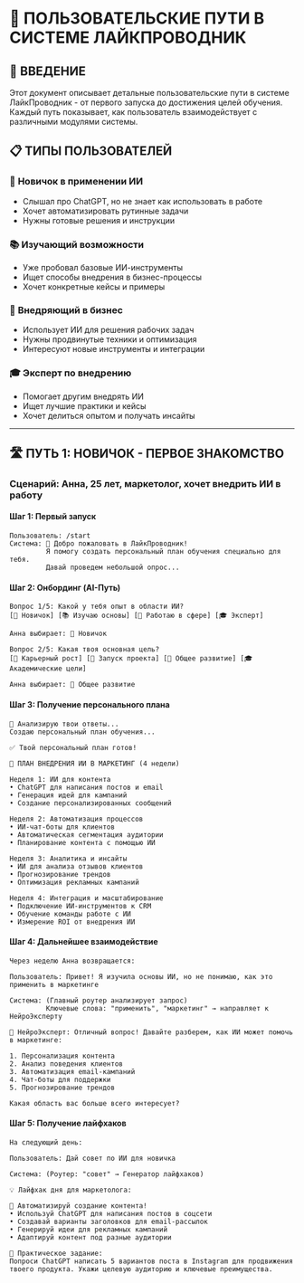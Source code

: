 # 🚀 ПОЛЬЗОВАТЕЛЬСКИЕ ПУТИ В СИСТЕМЕ ЛАЙКПРОВОДНИК

## 🎯 **ВВЕДЕНИЕ**

Этот документ описывает детальные пользовательские пути в системе ЛайкПроводник - от первого запуска до достижения целей обучения. Каждый путь показывает, как пользователь взаимодействует с различными модулями системы.

## 📋 **ТИПЫ ПОЛЬЗОВАТЕЛЕЙ**

### 👶 **Новичок в применении ИИ**
- Слышал про ChatGPT, но не знает как использовать в работе
- Хочет автоматизировать рутинные задачи
- Нужны готовые решения и инструкции

### 📚 **Изучающий возможности**
- Уже пробовал базовые ИИ-инструменты
- Ищет способы внедрения в бизнес-процессы
- Хочет конкретные кейсы и примеры

### 💼 **Внедряющий в бизнес**
- Использует ИИ для решения рабочих задач
- Нужны продвинутые техники и оптимизация
- Интересуют новые инструменты и интеграции

### 🎓 **Эксперт по внедрению**
- Помогает другим внедрять ИИ
- Ищет лучшие практики и кейсы
- Хочет делиться опытом и получать инсайты

---

## 🛣️ **ПУТЬ 1: НОВИЧОК - ПЕРВОЕ ЗНАКОМСТВО**

### **Сценарий:** Анна, 25 лет, маркетолог, хочет внедрить ИИ в работу

#### **Шаг 1: Первый запуск**
```
Пользователь: /start
Система: 🎯 Добро пожаловать в ЛайкПроводник!
         Я помогу создать персональный план обучения специально для тебя.
         Давай проведем небольшой опрос...
```

#### **Шаг 2: Онбординг (AI-Путь)**
```
Вопрос 1/5: Какой у тебя опыт в области ИИ?
[🔰 Новичок] [📚 Изучаю основы] [💼 Работаю в сфере] [🎓 Эксперт]

Анна выбирает: 🔰 Новичок

Вопрос 2/5: Какая твоя основная цель?
[💼 Карьерный рост] [🚀 Запуск проекта] [🧠 Общее развитие] [🎓 Академические цели]

Анна выбирает: 🧠 Общее развитие
```

#### **Шаг 3: Получение персонального плана**
```
🔄 Анализирую твои ответы...
Создаю персональный план обучения...

✅ Твой персональный план готов!

🚀 ПЛАН ВНЕДРЕНИЯ ИИ В МАРКЕТИНГ (4 недели)

Неделя 1: ИИ для контента
• ChatGPT для написания постов и email
• Генерация идей для кампаний
• Создание персонализированных сообщений

Неделя 2: Автоматизация процессов
• ИИ-чат-боты для клиентов
• Автоматическая сегментация аудитории
• Планирование контента с помощью ИИ

Неделя 3: Аналитика и инсайты
• ИИ для анализа отзывов клиентов
• Прогнозирование трендов
• Оптимизация рекламных кампаний

Неделя 4: Интеграция и масштабирование
• Подключение ИИ-инструментов к CRM
• Обучение команды работе с ИИ
• Измерение ROI от внедрения ИИ
```

#### **Шаг 4: Дальнейшее взаимодействие**
```
Через неделю Анна возвращается:

Пользователь: Привет! Я изучила основы ИИ, но не понимаю, как это применить в маркетинге

Система: (Главный роутер анализирует запрос)
         Ключевые слова: "применить", "маркетинг" → направляет к НейроЭксперту

🧠 НейроЭксперт: Отличный вопрос! Давайте разберем, как ИИ может помочь в маркетинге:

1. Персонализация контента
2. Анализ поведения клиентов  
3. Автоматизация email-кампаний
4. Чат-боты для поддержки
5. Прогнозирование трендов

Какая область вас больше всего интересует?
```

#### **Шаг 5: Получение лайфхаков**
```
На следующий день:

Пользователь: Дай совет по ИИ для новичка

Система: (Роутер: "совет" → Генератор лайфхаков)

💡 Лайфхак дня для маркетолога:

🎯 Автоматизируй создание контента!
• Используй ChatGPT для написания постов в соцсети
• Создавай варианты заголовков для email-рассылок
• Генерируй идеи для рекламных кампаний
• Адаптируй контент под разные аудитории

💪 Практическое задание:
Попроси ChatGPT написать 5 вариантов поста в Instagram для продвижения твоего продукта. Укажи целевую аудиторию и ключевые преимущества.
``` 